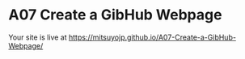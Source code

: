 #  A07 Create a GibHub Webpage

Your site is live at https://mitsuyojp.github.io/A07-Create-a-GibHub-Webpage/
